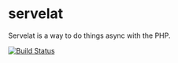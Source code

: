 # servelat
Servelat is a way to do things async with the PHP.

[![Build Status](https://travis-ci.org/zinovyev/servelat.svg)](https://travis-ci.org/zinovyev/servelat)